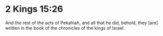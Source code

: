 # 2 Kings 15:26

And the rest of the acts of Pekahiah, and all that he did, behold, they [are] written in the book of the chronicles of the kings of Israel.